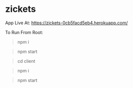 # zickets

App Live At: https://zickets-0cb5facd5eb4.herokuapp.com/

To Run From Root:

> npm i

> npm start

> cd client

> npm i

> npm start
